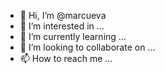 - 👋 Hi, I’m @marcueva
- 👀 I’m interested in ...
- 🌱 I’m currently learning ...
- 💞️ I’m looking to collaborate on ...
- 📫 How to reach me ...

<!---
marcueva/marcueva is a ✨ special ✨ repository because its `README.md` (this file) appears on your GitHub profile.
You can click the Preview link to take a look at your changes.
--->
